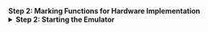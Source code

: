 <summary><strong>Step 2: Marking Functions for Hardware Implementation</strong></summary>

<details>
<summary><strong>Step 2: Starting the Emulator</strong></summary>

  1. From the menu select **Xilinx > Start/Stop Emulator**.  
  2. The Emulation dialog box appears. Select the appropriate Project and Configuration.  

  3. Select whether or not you want to show the waveform. Showing the waveform initiates a Vivado tools session with the simulation window open where you can view the waveform of the different signals within your design. Not showing the waveform results in faster emulation. Check the **Show the Waveform** option.  
  4. Click **Start**. This is equivalent to turning a board on.  
  5. Add the signals that need to be viewed in the Waveform viewer. This can be done by selecting the appropriate functions in the **Scope** window in Vivado, right-clicking and selecting **Add to Wave Window**. The signals within that function are then added to the waveform viewer.  

  6. Click on the **Run All** or **Run for** button to start the programmable logic simulation after selecting your signals.  
    ![GG](https://github.com/Sriengchhun/First-start/blob/master/Picture/Screenshot%20from%202021-02-09%2010-10-16.png)
    
    
</details>
